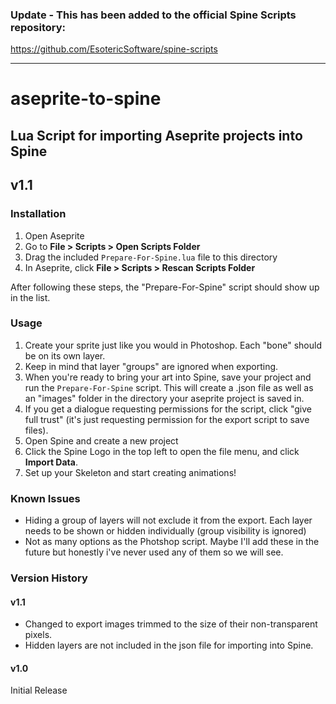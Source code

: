 ### Update - This has been added to the official Spine Scripts repository:

 https://github.com/EsotericSoftware/spine-scripts

___

# aseprite-to-spine 

## Lua Script for importing Aseprite projects into Spine

## v1.1

### Installation

1. Open Aseprite
2. Go to **File > Scripts > Open Scripts Folder**
3. Drag the included ```Prepare-For-Spine.lua``` file to this directory
4. In Aseprite, click **File > Scripts > Rescan Scripts Folder**

After following these steps, the "Prepare-For-Spine" script should show up in the list.

### Usage 

1. Create your sprite just like you would in Photoshop.  Each "bone" should be on its own layer.  
2. Keep in mind that layer "groups" are ignored when exporting.  
3. When you're ready to bring your art into Spine, save your project and run the ```Prepare-For-Spine``` script.  This will create a .json file as well as an "images" folder in the directory your aseprite project is saved in. 
4. If you get a dialogue requesting permissions for the script, click "give full trust" (it's just requesting permission for the export script to save files).
5. Open Spine and create a new project
6. Click the Spine Logo in the top left to open the file menu, and click **Import Data**.
7. Set up your Skeleton and start creating animations!

### Known Issues 
* Hiding a group of layers will not exclude it from the export.  Each layer needs to be shown or hidden individually (group visibility is ignored)
* Not as many options as the Photshop script.  Maybe I'll add these in the future but honestly i've never used any of them so we will see.

### Version History

#### v1.1

- Changed to export images trimmed to the size of their non-transparent pixels.
- Hidden layers are not included in the json file for importing into Spine.

#### v1.0

Initial Release
